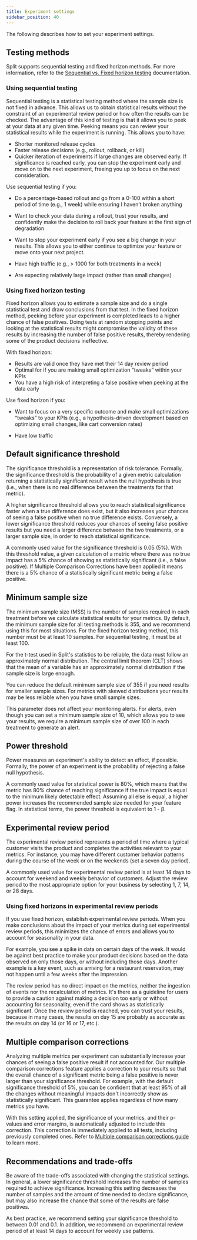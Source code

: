 ```yaml
---
title: Experiment settings
sidebar_position: 40
---
```


The following describes how to set your experiment settings.

## Testing methods

Split supports sequential testing and fixed horizon methods. For more information, refer to the [Sequential vs. Fixed horizon testing](../key-concepts/fixed-horizon) documentation.

### Using sequential testing

Sequential testing is a statistical testing method where the sample size is not fixed in advance. This allows us to obtain statistical results without the constraint of an experimental review period or how often the results can be checked. The advantage of this kind of testing is that it allows you to peek at your data at any given time. Peeking means you can review your statistical results while the experiment is running. This allows you to have:

* Shorter monitored release cycles
* Faster release decisions (e.g., rollout, rollback, or kill)
* Quicker iteration of experiments if large changes are observed early. If significance is reached early, you can stop the experiment early and move on to the next experiment, freeing you up to focus on the next consideration.

Use sequential testing if you:

* Do a percentage-based rollout and go from a 0-100 within a short period of time (e.g., 1 week) while ensuring I haven’t broken anything

* Want to check your data during a rollout, trust your results, and confidently make the decision to roll back your feature at the first sign of degradation

* Want to stop your experiment early if you see a big change in your results. This allows you to either continue to optimize your feature or move onto your next project.

* Have high traffic (e.g., > 1000 for both treatments in a week)

* Are expecting relatively large impact (rather than small changes)

### Using fixed horizon testing

Fixed horizon allows you to estimate a sample size and do a single statistical test and draw conclusions from that test. In the fixed horizon method, peeking before your experiment is completed leads to a higher chance of false positives. Doing tests at random stopping points and looking at the statistical results might compromise the validity of these results by increasing the number of false positive results, thereby rendering some of the product decisions ineffective.

With fixed horizon:

* Results are valid once they have met their 14 day review period 
* Optimal for if you are making small optimization “tweaks” within your KPIs
* You have a high risk of interpreting a false positive when peeking at the data early

Use fixed horizon if you:

* Want to focus on a very specific outcome and make small optimizations “tweaks” to your KPIs (e.g., a hypothesis-driven development based on optimizing small changes, like cart conversion rates)

* Have low traffic

## Default significance threshold

The significance threshold is a representation of risk tolerance. Formally, the significance threshold is the probability of a given metric calculation returning a statistically significant result when the null hypothesis is true (i.e., when there is no real difference between the treatments for that metric).

A higher significance threshold allows you to reach statistical significance faster when a true difference does exist, but it also increases your chances of seeing a false positive when no true difference exists. Conversely, a lower significance threshold reduces your chances of seeing false positive results but you need a larger difference between the two treatments, or a larger sample size, in order to reach statistical significance.

A commonly used value for the significance threshold is 0.05 (5%). With this threshold value, a given calculation of a metric where there was no true impact has a 5% chance of showing as statistically significant (i.e., a false positive). If Multiple Comparison Corrections have been applied it means there is a 5% chance of a statistically significant metric being a false positive.

## Minimum sample size

The minimum sample size (MSS) is the number of samples required in each treatment before we calculate statistical results for your metrics. By default, the minimum sample size for all testing methods is 355, and we recommend using this for most situations. For the fixed horizon testing method, this number must be at least 10 samples. For sequential testing, it must be at least 100.

For the t-test used in Split's statistics to be reliable, the data must follow an approximately normal distribution. The central limit theorem (CLT) shows that the mean of a variable has an approximately normal distribution if the sample size is large enough.

You can reduce the default minimum sample size of 355 if you need results for smaller sample sizes. For metrics with skewed distributions your results may be less reliable when you have small sample sizes.

This parameter does not affect your monitoring alerts. For alerts, even though you can set a minimum sample size of 10, which allows you to see your results, we require a minimum sample size of over 100 in each treatment to generate an alert.


## Power threshold

Power measures an experiment's ability to detect an effect, if possible. Formally, the power of an experiment is the probability of rejecting a false null hypothesis.

A commonly used value for statistical power is 80%, which means that the metric has 80% chance of reaching significance if the true impact is equal to the minimum likely detectable effect. Assuming all else is equal, a higher power increases the recommended sample size needed for your feature flag. In statistical terms, the power threshold is equivalent to 1 - β.

## Experimental review period

The experimental review period represents a period of time where a typical customer visits the product and completes the activities relevant to your metrics. For instance, you may have different customer behavior patterns during the course of the week or on the weekends (set a seven day period).

A commonly used value for experimental review period is at least 14 days to account for weekend and weekly behavior of customers. Adjust the review period to the most appropriate option for your business by selecting 1, 7, 14, or 28 days.

### Using fixed horizons in experimental review periods

If you use fixed horizon, establish experimental review periods. When you make conclusions about the impact of your metrics during set experimental review periods, this minimizes the chance of errors and allows you to account for seasonality in your data.

For example, you see a spike in data on certain days of the week. It would be against best practice to make your product decisions based on the data observed on only those days, or without including those days. Another example is a key event, such as arriving for a restaurant reservation, may not happen until a few weeks after the impression.

The review period has no direct impact on the metrics, neither the ingestion of events nor the recalculation of metrics. It's there as a guideline for users to provide a caution against making a decision too early or without accounting for seasonality, even if the card shows as statistically significant. Once the review period is reached, you can  trust your results, because in many cases, the results on day 15 are probably as accurate as the results on day 14 (or 16 or 17, etc.).

## Multiple comparison corrections

Analyzing multiple metrics per experiment can substantially increase your chances of seeing a false positive result if not accounted for. Our multiple comparison corrections feature applies a correction to your results so that the overall chance of a significant metric being a false positive is never larger than your significance threshold. For example, with the default significance threshold of 5%, you can be confident that at least 95% of all the changes without meaningful impacts don't incorrectly show as statistically significant. This guarantee applies regardless of how many metrics you have.

With this setting applied, the significance of your metrics, and their p-values and error margins, is automatically adjusted to include this correction. This correction is immediately applied to all tests, including previously completed ones. Refer to [Multiple comparison corrections guide](../key-concepts/multiple-comparison-correction) to learn more.

## Recommendations and trade-offs

Be aware of the trade-offs associated with changing the statistical settings. In general, a lower significance threshold increases the number of samples required to achieve significance. Increasing this setting decreases the number of samples and the amount of time needed to declare significance, but may also increase the chance that some of the results are false positives.

As best practice, we recommend setting your significance threshold to between 0.01 and 0.1. In addition, we recommend an experimental review period of at least 14 days to account for weekly use patterns.